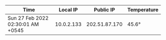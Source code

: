 | Time     | Local IP | Public IP | Temperature |
| ----------- | ----------- | ----------- | ----------- |
| Sun 27 Feb 2022 02:30:01 AM +0545      | 10.0.2.133     | 202.51.87.170  | 45.6° |
